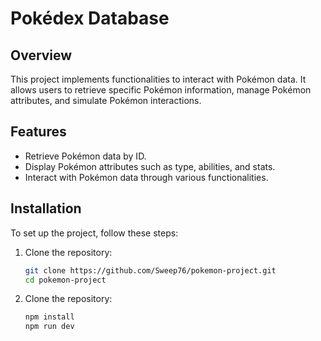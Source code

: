 # Pokédex Database

## Overview
This project implements functionalities to interact with Pokémon data. It allows users to retrieve specific Pokémon information, manage Pokémon attributes, and simulate Pokémon interactions.

## Features
- Retrieve Pokémon data by ID.
- Display Pokémon attributes such as type, abilities, and stats.
- Interact with Pokémon data through various functionalities.
  
## Installation

To set up the project, follow these steps:

1. Clone the repository:
   ```bash
   git clone https://github.com/Sweep76/pokemon-project.git
   cd pokemon-project

2. Clone the repository:
   ```bash
   npm install
   npm run dev
